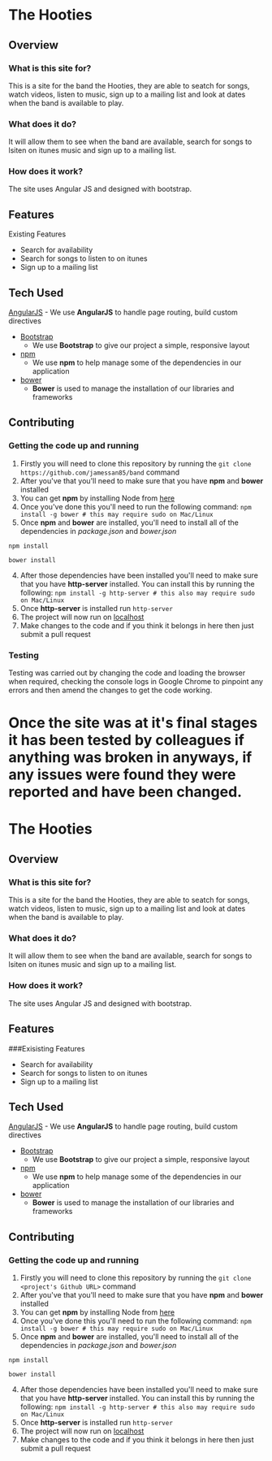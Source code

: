 # The Hooties

## Overview

### What is this site for?

This is a site for the band the Hooties, they are able to seatch for songs, watch videos, listen to music, sign up to a mailing list and look at dates when the band is available to play. 

### What does it do?

It will allow them to see when the band are available, search for songs to lsiten on itunes music and sign up to a mailing list. 

### How does it work?

The site uses Angular JS and designed with bootstrap. 

## Features

Existing Features

 - Search for availability
 - Search for songs to listen to on itunes
 - Sign up to a mailing list

 
## Tech Used

[AngularJS](https://angularjs.org/)
    - We use **AngularJS** to handle page routing, build custom directives
- [Bootstrap](http://getbootstrap.com/)
    - We use **Bootstrap** to give our project a simple, responsive layout
- [npm](https://www.npmjs.com/)
    - We use **npm** to help manage some of the dependencies in our application
- [bower](https://bower.io/)
    - **Bower** is used to manage the installation of our libraries and frameworks
 
## Contributing

 
### Getting the code up and running
1. Firstly you will need to clone this repository by running the ```git clone https://github.com/jamessan85/band``` command
2. After you've that you'll need to make sure that you have **npm** and **bower** installed
  1. You can get **npm** by installing Node from [here](https://nodejs.org/en/)
  2. Once you've done this you'll need to run the following command:
     `npm install -g bower # this may require sudo on Mac/Linux`
3. Once **npm** and **bower** are installed, you'll need to install all of the dependencies in *package.json* and *bower.json*
  ```
  npm install
 
  bower install
  ```
4. After those dependencies have been installed you'll need to make sure that you have **http-server** installed. You can install this by running the following: ```npm install -g http-server # this also may require sudo on Mac/Linux```
5. Once **http-server** is installed run ```http-server```
6. The project will now run on [localhost](http://127.0.0.1:8080)
7. Make changes to the code and if you think it belongs in here then just submit a pull request

### Testing
Testing was carried out by changing the code and loading the browser when required, checking the console logs in Google Chrome to pinpoint any errors and then amend the changes to get the code working. 

Once the site was at it's final stages it has been tested by colleagues if anything was broken in anyways, if any issues were found they were reported and have been changed. 
=======
# The Hooties

## Overview

### What is this site for?

This is a site for the band the Hooties, they are able to seatch for songs, watch videos, listen to music, sign up to a mailing list and look at dates when the band is available to play. 

### What does it do?

It will allow them to see when the band are available, search for songs to lsiten on itunes music and sign up to a mailing list. 

### How does it work?

The site uses Angular JS and designed with bootstrap. 

## Features

###Exisisting Features

 - Search for availability
 - Search for songs to listen to on itunes
 - Sign up to a mailing list

 
## Tech Used

[AngularJS](https://angularjs.org/)
    - We use **AngularJS** to handle page routing, build custom directives
- [Bootstrap](http://getbootstrap.com/)
    - We use **Bootstrap** to give our project a simple, responsive layout
- [npm](https://www.npmjs.com/)
    - We use **npm** to help manage some of the dependencies in our application
- [bower](https://bower.io/)
    - **Bower** is used to manage the installation of our libraries and frameworks
 
## Contributing

 
### Getting the code up and running
1. Firstly you will need to clone this repository by running the ```git clone <project's Github URL>``` command
2. After you've that you'll need to make sure that you have **npm** and **bower** installed
  1. You can get **npm** by installing Node from [here](https://nodejs.org/en/)
  2. Once you've done this you'll need to run the following command:
     `npm install -g bower # this may require sudo on Mac/Linux`
3. Once **npm** and **bower** are installed, you'll need to install all of the dependencies in *package.json* and *bower.json*
  ```
  npm install
 
  bower install
  ```
4. After those dependencies have been installed you'll need to make sure that you have **http-server** installed. You can install this by running the following: ```npm install -g http-server # this also may require sudo on Mac/Linux```
5. Once **http-server** is installed run ```http-server```
6. The project will now run on [localhost](http://127.0.0.1:8080)
7. Make changes to the code and if you think it belongs in here then just submit a pull request